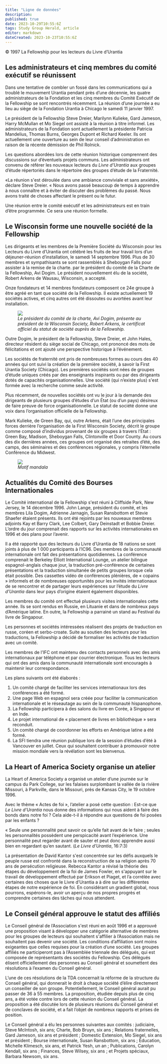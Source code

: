 ```yaml
---
title: "Ligne de données"
description: 
published: true
date: 2023-10-29T10:55:6Z
tags: Study Group Herald, article
editor: markdown
dateCreated: 2023-10-23T10:55:6Z
---
```


<p class="v-card v-sheet theme--light grey lighten-3 px-2">© 1997 La Fellowship pour les lecteurs du Livre d’Urantia</p>


## Les administrateurs et cinq membres du comité exécutif se réunissent

Dans une tentative de combler un fossé dans les communications qui a troublé le mouvement Urantia pendant près d’une décennie, les quatre administrateurs de la Fondation et les cinq membres du Comité Exécutif de la Fellowship se sont rencontrés récemment. La réunion d’une journée a eu lieu au siège de la Fondation Urantia à Chicago le samedi 11 janvier 1997.

Le président de la Fellowship Steve Dreier, Marilynn Kulieke, Gard Jameson, Harry McMullan et Mo Siegel ont assisté à la réunion à titre informel. Les administrateurs de la Fondation sont actuellement la présidente Patricia Mandelius, Thomas Burns, Georges Dupont et Richard Keeler. Ils ont actuellement une ouverture au sein de leur conseil d’administration en raison de la récente démission de Phil Rolnick.

Les questions abordées lors de cette réunion historique comprennent des discussions sur d’éventuels projets communs. Les administrateurs ont convenu de référer les nouveaux lecteurs du _Livre d’Urantia_ aux groupes d’étude répertoriés dans le répertoire des groupes d’étude de la Fraternité.

«La réunion s'est déroulée dans une ambiance conviviale et sans anxiété», déclare Steve Dreier. « Nous avons passé beaucoup de temps à apprendre à nous connaître et à éviter de discuter des problèmes du passé. Nous avons traité de choses affectant le présent ou le futur.

Une réunion entre le comité exécutif et les administrateurs est en train d’être programmée. Ce sera une réunion formelle.

## Le Wisconsin forme une nouvelle société de la Fellowship

Les dirigeants et les membres de la Première Société du Wisconsin pour les Lecteurs du Livre d’Urantia ont célébré les fruits de leur travail lors d’un déjeuner-réunion d’installation, le samedi 14 septembre 1996. Plus de 30 membres et sympathisants se sont rassemblés à Sheboygan Falls pour assister à la remise de la charte. par le président du comité de la Charte de la Fellowship, Avi Dogim. Le président nouvellement élu de la société, Robert Arkens de Wausau, Wisconsin, a accepté.

Onze fondateurs et 14 membres fondateurs composent ce 24e groupe à être agréé en tant que société de la Fellowship. Il existe actuellement 19 sociétés actives, et cinq autres ont été dissoutes ou avortées avant leur installation. 

<figure id="Figure_1" class="image urantiapedia">
<img src="/image/article/Study_Group_Herald/Robert_Arkens.jpg">
<figcaption><em>Le président du comité de la charte, Avi Dogim, présente au président de la Wisconsin Society, Robert Arkens, le certificat officiel du statut de société auprès de la Fellowship.</em></figcaption>
</figure>


Outre Dogim, le président de la Fellowship, Steve Dreier, et John Hales, directeur résident du siège social de Chicago, ont prononcé des mots de félicitations et ont ajouté une perspective historique à l’événement.

Les sociétés de fraternité ont pris de nombreuses formes au cours des 40 années qui ont suivi la création de la première société, à savoir la First Urantia Society (Chicago). Les premières sociétés sont nées de groupes d’étude uniques créés par des enseignants inspirants ou par des dirigeants dotés de capacités organisationnelles. Une société (qui n’existe plus) s'est formée avec la recherche comme seule activité.

Plus récemment, de nouvelles sociétés ont vu le jour à la demande des dirigeants de plusieurs groupes d’études d’un État (ou d’un pays) désireux de faire preuve de force organisationnelle. Le statut de société donne une voix dans l’organisation officielle de la Fellowship.

Mark Kulieke, de Green Bay, qui, outre Arkens, était l’une des principales forces derrière l’organisation de la First Wisconsin Society, décrit le groupe comme composé d’individus provenant de six groupes à travers l’État : Green Bay, Madison, Sheboygan Falls, Clintonville et Door County. Au cours des dix dernières années, ces groupes ont organisé des retraites d’été, des camps, des séminaires et des conférences régionales, y compris l’éternelle Conférence du Midwest.

<figure id="Figure_2" class="image urantiapedia">
<img src="/image/article/Study_Group_Herald/Pattern_mandala_2.jpg">
<figcaption><em>Motif mandala</em></figcaption>
</figure>


## Actualités du Comité des Bourses Internationales

Le Comité international de la Fellowship s'est réuni à Cliffside Park, New Jersey, le 14 décembre 1996. John Lange, président du comité, et les membres Lila Dogim, Adrienne Jarnagin, Susan Ransbottom et Stevie Shaefer étaient présents. Ils ont été rejoints par les nouveaux membres adjoints Kay et Barry Clark, Lee Colbert, Gary Deinstadt et Bobbie Dreier. L’ordre du jour comprenait des rapports sur les activités internationales en 1996 et des plans pour l’avenir.

Il a été rapporté que des lecteurs du Livre d’Urantia de 18 nations se sont joints à plus de 1 000 participants à l’IC96. Des membres de la communauté internationale ont fait des présentations quotidiennes. La conférence comprenait le Berkeley Elliott International Lounge, un atelier bilingue espagnol-anglais chaque jour, la traduction pré-conférence de certaines présentations et la traduction simultanée de petits groupes lorsque cela était possible. Des cassettes vidéo de conférences plénières, de « copains » informels et de nombreuses opportunités pour les invités internationaux de se rencontrer et de partager leurs expériences sur l’étude du _Livre d’Urantia_ dans leur pays d’origine étaient également disponibles.

Les membres du comité ont effectué plusieurs visites internationales cette année. Ils se sont rendus en Russie, en Lituanie et dans de nombreux pays d’Amérique latine. En outre, la Fellowship a parrainé un stand au Festival du livre de Singapour.

Les personnes et sociétés intéressées réalisent des projets de traduction en russe, coréen et serbo-croate. Suite au soutien des lecteurs pour les traductions, la Fellowship a décidé de formaliser les activités de traduction avec un comité.

Les membres de l’IFC ont maintenu des contacts personnels avec des amis internationaux par téléphone et par courrier électronique. Tous les lecteurs qui ont des amis dans la communauté internationale sont encouragés à maintenir leur correspondance.

Les plans suivants ont été élaborés :

1. Un comité chargé de faciliter les services internationaux lors des conférences a été formé.
2. Une page Web en espagnol sera créée pour faciliter la communication internationale et le réseautage au sein de la communauté hispanophone.
3. La Fellowship participera à des salons du livre en Corée, à Singapour et en Inde.
4. Le projet international de « placement de livres en bibliothèque » sera reconduit.
5. Un comité chargé de coordonner les efforts en Amérique latine a été formé.
6. La SFI tiendra une réunion publique lors de la session d’études d’été à Vancouver en juillet. Ceux qui souhaitent contribuer à promouvoir notre mission mondiale vers la révélation sont les bienvenus.

## La Heart of America Society organise un atelier

La Heart of America Society a organisé un atelier d’une journée sur le campus du Park College, sur les falaises surplombant la vallée de la rivière Missouri, à Parkville, dans le Missouri, près de Kansas City, le 19 octobre 1996.

Avec le thème « Actes de foi », l’atelier a posé cette question : Est-ce que _Le Livre d’Urantia_ nous donne des informations qui nous aident à faire des bonds dans notre foi ? Cela aide-t-il à répondre aux questions de foi posées par les enfants ?

« Seule une personnalité peut savoir ce qu’elle fait avant de le faire ; seules les personnalités possèdent une perspicacité avant l’expérience. Une personnalité peut regarder avant de sauter et peut donc apprendre aussi bien en regardant qu’en sautant. (_Le Livre d’Urantia_, 16:7:3)

La présentation de David Kantor s'est concentrée sur les défis auxquels le peuple russe est confronté dans la reconstruction de sa religion après 70 ans de persécution religieuse. Rebecca Kantor a révisé la théorie des étapes du développement de la foi de James Fowler, en s'appuyant sur le travail de développement effectué par Erikson et Piaget, et l’a corrélée avec certaines des choses que le Livre d’Urantia a à dire sur les différentes étapes de notre expérience de foi. En considérant un gradient global, nous pourrons, espérons-le, avoir un aperçu de nos propres progrès et comprendre certaines des tâches qui nous attendent.

## Le Conseil général approuve le statut des affiliés

Le Conseil général de l’Association s'est réuni en août 1996 et a approuvé une proposition visant à développer une catégorie alternative de membres pour les groupes de lecteurs qui souhaitent s'affilier à l’Association mais ne souhaitent pas devenir une société. Les conditions d’affiliation sont moins exigeantes que celles requises pour la création d’une société. Les groupes affiliés ne participeront pas à l’Assemblée triennale des délégués, qui est composée de représentants des sociétés du Fellowship. Ces délégués élisent officiellement des personnes au Conseil général et soumettent des résolutions à l’examen du Conseil général.

L’une de ces résolutions de la TDA concernait la réforme de la structure du Conseil général, qui donnerait le droit à chaque société d’élire directement un conseiller de son groupe. Potentiellement, le Conseil général aurait pu passer de 36 à 55 membres. La proposition, étudiée depuis plus de cinq ans, a été votée contre lors de cette réunion du Conseil général. La proposition a été discutée lors de plusieurs réunions du Conseil général et de conclaves de société, et a fait l’objet de nombreux rapports et prises de position.

Le Conseil général a élu les personnes suivantes aux comités : judiciaire, Steve McIntosh, six ans; Charte, Bob Bruyn, six ans ; Relations fraternelles, Gard Jameson, six ans et président ; Domestic Extension, Mo Siegel, six ans et président ; Bourse internationale, Susan Ransbottom, six ans ; Éducation, Michelle Klimesch, six ans, et Patrick Yesh, un an ; Publications, Carolyn Kendall, six ans ; Finances, Steve Wilsey, six ans ; et Projets spéciaux, Barbara Newsom, six ans.

